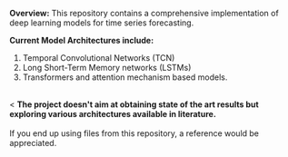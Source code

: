 **Overview:**
This repository contains a comprehensive implementation of deep learning models for time series forecasting.

**Current Model Architectures include:**
<ol>
  <li> Temporal Convolutional Networks (TCN)</li>
  <li>Long Short-Term Memory networks (LSTMs)</li>
  <li> Transformers and attention mechanism based models.</li>
</ol>
<br><
<b>The project doesn't aim at obtaining state of the art results but exploring various architectures available in literature.</b>
<br><br>If you end up using files from this repository, a reference would be appreciated.
